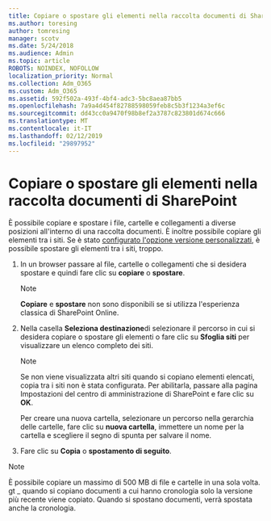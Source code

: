 ```yaml
---
title: Copiare o spostare gli elementi nella raccolta documenti di SharePoint
ms.author: toresing
author: tomresing
manager: scotv
ms.date: 5/24/2018
ms.audience: Admin
ms.topic: article
ROBOTS: NOINDEX, NOFOLLOW
localization_priority: Normal
ms.collection: Adm_O365
ms.custom: Adm_O365
ms.assetid: 592f502a-493f-4bf4-adc3-5bc8aea87bb5
ms.openlocfilehash: 7a9a4d454f82788598059feb8c5b3f1234a3ef6c
ms.sourcegitcommit: dd43cc0a9470f98b8ef2a3787c823801d674c666
ms.translationtype: MT
ms.contentlocale: it-IT
ms.lasthandoff: 02/12/2019
ms.locfileid: "29897952"
---
```

# <a name="copy-or-move-items-in-a-sharepoint-document-library"></a>Copiare o spostare gli elementi nella raccolta documenti di SharePoint

È possibile copiare e spostare i file, cartelle e collegamenti a diverse posizioni all'interno di una raccolta documenti. È inoltre possibile copiare gli elementi tra i siti. Se è stato [configurato l'opzione versione personalizzati](https://go.microsoft.com/fwlink/?linkid=622980), è possibile spostare gli elementi tra i siti, troppo.
  
1. In un browser passare al file, cartelle o collegamenti che si desidera spostare e quindi fare clic su **copiare** o **spostare**.
    
    > [!NOTE]
    > **Copiare** e **spostare** non sono disponibili se si utilizza l'esperienza classica di SharePoint Online. 
  
2. Nella casella **Seleziona destinazione**di selezionare il percorso in cui si desidera copiare o spostare gli elementi o fare clic su **Sfoglia siti** per visualizzare un elenco completo dei siti. 
    
    > [!NOTE]
    > Se non viene visualizzata altri siti quando si copiano elementi elencati, copia tra i siti non è stata configurata. Per abilitarla, passare alla pagina Impostazioni del centro di amministrazione di SharePoint e fare clic su **OK**. 
  
    Per creare una nuova cartella, selezionare un percorso nella gerarchia delle cartelle, fare clic su **nuova cartella**, immettere un nome per la cartella e scegliere il segno di spunta per salvare il nome.
    
3. Fare clic su **Copia** o **spostamento di seguito**.
    
> [!NOTE]
>  È possibile copiare un massimo di 500 MB di file e cartelle in una sola volta. gt _ quando si copiano documenti a cui hanno cronologia solo la versione più recente viene copiato. Quando si spostano documenti, verrà spostata anche la cronologia. 
  

